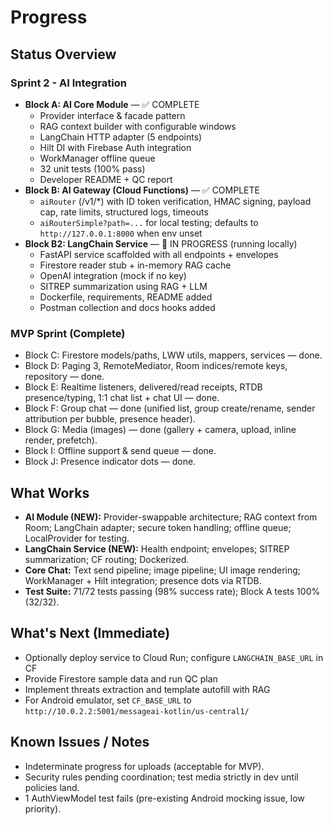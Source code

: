 # Progress

## Status Overview
### Sprint 2 - AI Integration
- **Block A: AI Core Module** — ✅ COMPLETE
  - Provider interface & facade pattern
  - RAG context builder with configurable windows
  - LangChain HTTP adapter (5 endpoints)
  - Hilt DI with Firebase Auth integration
  - WorkManager offline queue
  - 32 unit tests (100% pass)
  - Developer README + QC report
- **Block B: AI Gateway (Cloud Functions)** — ✅ COMPLETE
  - `aiRouter` (/v1/*) with ID token verification, HMAC signing, payload cap, rate limits, structured logs, timeouts
  - `aiRouterSimple?path=...` for local testing; defaults to `http://127.0.0.1:8000` when env unset
- **Block B2: LangChain Service** — 🚧 IN PROGRESS (running locally)
  - FastAPI service scaffolded with all endpoints + envelopes
  - Firestore reader stub + in-memory RAG cache
  - OpenAI integration (mock if no key)
  - SITREP summarization using RAG + LLM
  - Dockerfile, requirements, README added
  - Postman collection and docs hooks added

### MVP Sprint (Complete)
- Block C: Firestore models/paths, LWW utils, mappers, services — done.
- Block D: Paging 3, RemoteMediator, Room indices/remote keys, repository — done.
- Block E: Realtime listeners, delivered/read receipts, RTDB presence/typing, 1:1 chat list + chat UI — done.
- Block F: Group chat — done (unified list, group create/rename, sender attribution per bubble, presence header).
- Block G: Media (images) — done (gallery + camera, upload, inline render, prefetch).
- Block I: Offline support & send queue — done.
- Block J: Presence indicator dots — done.

## What Works
- **AI Module (NEW):** Provider-swappable architecture; RAG context from Room; LangChain adapter; secure token handling; offline queue; LocalProvider for testing.
- **LangChain Service (NEW):** Health endpoint; envelopes; SITREP summarization; CF routing; Dockerized.
- **Core Chat:** Text send pipeline; image pipeline; UI image rendering; WorkManager + Hilt integration; presence dots via RTDB.
- **Test Suite:** 71/72 tests passing (98% success rate); Block A tests 100% (32/32).

## What's Next (Immediate)
- Optionally deploy service to Cloud Run; configure `LANGCHAIN_BASE_URL` in CF
- Provide Firestore sample data and run QC plan
- Implement threats extraction and template autofill with RAG
- For Android emulator, set `CF_BASE_URL` to `http://10.0.2.2:5001/messageai-kotlin/us-central1/`

## Known Issues / Notes
- Indeterminate progress for uploads (acceptable for MVP).
- Security rules pending coordination; test media strictly in dev until policies land.
- 1 AuthViewModel test fails (pre-existing Android mocking issue, low priority).

